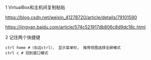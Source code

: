 
1 VirtualBox和主机间复制粘贴

https://blog.csdn.net/weixin_41278720/article/details/79101590

https://jingyan.baidu.com/article/574c521917db806c8d9dc18c.html


2 记住两个快捷键
```
ctrl home #（右边ctrl）， 显示菜单栏， 推荐视图选择全屏模式
ctrl c # 回到窗口模式
```
